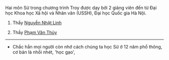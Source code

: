 Hai môn Sử trong chương trình Troy được dạy bởi 2 giảng viên đến từ Đại học Khoa học Xã hội và Nhân văn (USSH), Đại học Quốc gia Hà Nội.

1. Thầy [Nguyễn Nhật Linh](https://his.ussh.vnu.edu.vn/vi/gioi-thieu/giang-vien/ly-lich-khoa-hoc-ts-nguyen-nhat-linh-4317.html)

2. Thầy [Phạm Văn Thủy](https://his.ussh.vnu.edu.vn/vi/gioi-thieu/giang-vien/ly-lich-khoa-hoc-ts-pham-van-thuy-2944.html)

---

- Chắc hẳn mọi người còn nhớ cách chúng ta học Sử ở 12 năm phổ thông, cơ bản là nhồi nhét, 'học gạo', 
